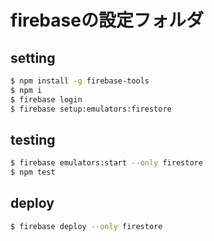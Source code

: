 # firebaseの設定フォルダ

## setting

```sh
$ npm install -g firebase-tools
$ npm i
$ firebase login
$ firebase setup:emulators:firestore
```

## testing

```sh
$ firebase emulators:start --only firestore
$ npm test
```

## deploy

```sh
$ firebase deploy --only firestore
```
